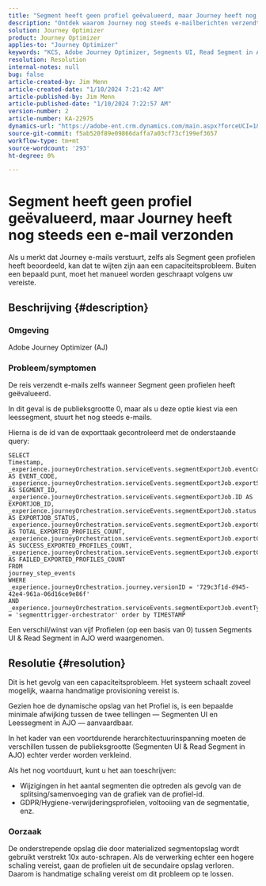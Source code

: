 ```yaml
---
title: "Segment heeft geen profiel geëvalueerd, maar Journey heeft nog steeds een e-mail verzonden"
description: "Ontdek waarom Journey nog steeds e-mailberichten verzendt wanneer Segment nog geen profielen heeft geëvalueerd. Handmatige schaling is vereist om de capaciteit te verhogen."
solution: Journey Optimizer
product: Journey Optimizer
applies-to: "Journey Optimizer"
keywords: "KCS, Adobe Journey Optimizer, Segments UI, Read Segment in AJO"
resolution: Resolution
internal-notes: null
bug: false
article-created-by: Jim Menn
article-created-date: "1/10/2024 7:21:42 AM"
article-published-by: Jim Menn
article-published-date: "1/10/2024 7:22:57 AM"
version-number: 2
article-number: KA-22975
dynamics-url: "https://adobe-ent.crm.dynamics.com/main.aspx?forceUCI=1&pagetype=entityrecord&etn=knowledgearticle&id=74896ee6-88af-ee11-a569-6045bd006268"
source-git-commit: f5ab520f89e09866daffa7a03cf73cf199ef3657
workflow-type: tm+mt
source-wordcount: '293'
ht-degree: 0%

---
```


# Segment heeft geen profiel geëvalueerd, maar Journey heeft nog steeds een e-mail verzonden


Als u merkt dat Journey e-mails verstuurt, zelfs als Segment geen profielen heeft beoordeeld, kan dat te wijten zijn aan een capaciteitsprobleem. Buiten een bepaald punt, moet het manueel worden geschraapt volgens uw vereiste.

## Beschrijving {#description}


### Omgeving

Adobe Journey Optimizer (AJ)

### Probleem/symptomen

De reis verzendt e-mails zelfs wanneer Segment geen profielen heeft geëvalueerd.

In dit geval is de publieksgrootte 0, maar als u deze optie kiest via een leessegment, stuurt het nog steeds e-mails.

Hierna is de id van de exporttaak gecontroleerd met de onderstaande query:


```
SELECT
Timestamp,
_experience.journeyOrchestration.serviceEvents.segmentExportJob.eventCode AS EVENT_CODE,
_experience.journeyOrchestration.serviceEvents.segmentExportJob.exportSegmentID AS SEGMENT_ID,
_experience.journeyOrchestration.serviceEvents.segmentExportJob.ID AS EXPORTJOB_ID,
_experience.journeyOrchestration.serviceEvents.segmentExportJob.status AS EXPORTJOB_STATUS,
_experience.journeyOrchestration.serviceEvents.segmentExportJob.exportCountTotal AS TOTAL_EXPORTED_PROFILES_COUNT,
_experience.journeyOrchestration.serviceEvents.segmentExportJob.exportCountRealized AS SUCCESS_EXPORTED_PROFILES_COUNT,
_experience.journeyOrchestration.serviceEvents.segmentExportJob.exportCountFailed AS FAILED_EXPORTED_PROFILES_COUNT
FROM
journey_step_events
WHERE
_experience.journeyOrchestration.journey.versionID = '729c3f1d-d945-42e4-961a-06d16ce9e86f' 
AND
_experience.journeyOrchestration.serviceEvents.segmentExportJob.eventType = 'segmenttrigger-orchestrator' order by TIMESTAMP
```


Een verschil/winst van vijf Profielen (op een basis van 0) tussen Segments UI &amp; Read Segment in AJO werd waargenomen.




## Resolutie {#resolution}


Dit is het gevolg van een capaciteitsprobleem. Het systeem schaalt zoveel mogelijk, waarna handmatige provisioning vereist is.

Gezien hoe de dynamische opslag van het Profiel is, is een bepaalde minimale afwijking tussen de twee tellingen — Segmenten UI en Leessegment in AJO — aanvaardbaar.

In het kader van een voortdurende herarchitectuurinspanning moeten de verschillen tussen de publieksgrootte (Segmenten UI &amp; Read Segment in AJO) echter verder worden verkleind.

Als het nog voortduurt, kunt u het aan toeschrijven:

- Wijzigingen in het aantal segmenten die optreden als gevolg van de splitsing/samenvoeging van de grafiek van de profiel-id.
- GDPR/Hygiene-verwijderingsprofielen, voltooiing van de segmentatie, enz.


### Oorzaak

De onderstrepende opslag die door materialized segmentopslag wordt gebruikt verstrekt 10x auto-schrapen. Als de verwerking echter een hogere schaling vereist, gaan de profielen uit de secundaire opslag verloren. Daarom is handmatige schaling vereist om dit probleem op te lossen.

